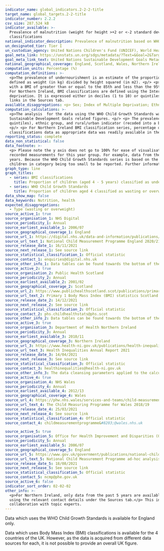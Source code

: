 ```yaml
---
indicator_name: global_indicators.2-2-2-title
target_name: global_targets.2-2-title
indicator_number: 2.2.2
csv_size: 287.524 kB
indicator_available: >-
  Prevalence of malnutrition (weight for height >+2 or <-2 standard deviation from the median of the WHO Child Growth Standards) for children aged 4 by type (wasting and overweight) and prevalence of underweight, overweight, and obesity for children aged 4 to 5 years using BMI
  classifications
national_indicator_description: Prevalence of malnutrition based on WHO Child Growth Standards is reported under the WHO Child Growth Standards series. Prevalence of malnutrition based on BMI classification data is reported under the BMI classifcations series.
un_designated_tier: Tier I
un_custodian_agency: United Nations Children's Fund (UNICEF), World Health Organisation (WHO), World Bank (WB)
goal_meta_link: https://unstats.un.org/sdgs/metadata/?Text=&Goal=2&Target=2.2
goal_meta_link_text: United Nations Sustainable Development Goals Metadata (PDF 233 KB)
national_geographical_coverage: England, Scotland, Wales, Northern Ireland
computation_units: Percentage (%)
computation_definitions: >-
  <p>The prevalence of undernourishment is an estimate of the proportion of the population whose habitual food consumption is insufficient to provide the dietary energy levels that are required to maintain a normal active and healthy life. It is expressed as a percentage. <p/> <p> BMI is
  defined as weight (in kg) divided by height squared (in m2). <p/> <p> For England, Scotland, and Wales, BMI classifications are defined using the British 1990 Growth Reference where underweight includes those with a BMI less than or equal to the 2nd centile, overweight includes those
  with a BMI of greater than or equal to the 85th and less than the 95th centile and obesity includes those with a BMI greater than or equal to the 95th centile. The exception is Wales who categorises underweight as those with a BMI less than (but not equal to) the 2nd centile. <p/> <p>
  For Northern Ireland, BMI classifications are defined using the International Obesity Task Force (IOTF) guidelines. For more information, please refer to the original source links in the Sources tab. <p/> <p> Index of Multiple Deprivation (IMD) is the official measure of relative
  deprivation. It is expressed either in deciles (1 to 10) or quintiles (1 to 5), with 1 representing the most deprived category. It is calculated slightly differently between the different UK nations, so direct comparisons are not advised. For more details refer to the original source
  links in the Sources tab.
available_disaggregations: <p> Sex; Index of Multiple Deprivation; Ethnicity; Rural or Urban classification. The latter is only available for the data which uses the WHO Child Growth Standards from academic year 2013 to 2014. <p/> <p> For BMI classifications, source data may contain additional disaggregations (e.g., by health board) that are not displayed on this page but can be found via the source links. 
computation_calculations: >-
  <p>The analysis  for the data using the WHO Child Growth Standards was done by running the NCMP data through a bespoke <a href='https://www.who.int/tools/child-growth-standards/software'>R package 'anthro</a>, developed by the World Health Organization (WHO) specifically for supplying
  Sustainable Development Goals related figures. <p/> <p> The prevalence represents percentage from the unweighted sample size. <p> The dataset variables used for the analysis were age in months, height, sex, weight, index of multiple deprivation (originally deciles, and recoded into
  quintiles), ethnic group, and rural/urban indicator (recoded into a binary classification). <p/> <p>For Wales BMI classification series, percentage of obese was subtracted from percentage of overweight or obese to provide the figure for percentage of overweight that is reported here.
  <p/> <p> For Northern Ireland BMI classification series, percentage of obese was subtracted from percentage of overweight and obese to provide the figure for percentage of overweight that is reported here.<p/> <p> No other calculations were performed in the data acquisition of BMI
  classifications data as appropriate data was readily available in the final format specified by this indicator. For insight into the details of potential calculations please refer to the original source metadata or source contact.
reporting_status: complete
data_non_statistical: false
data_footnote: >-
  <p> Please note the y axis does not go to 100% for ease of visualisation. <p/> <p> Data represents a school year. <p/> <p> For Northern Ireland BMI classification data, figures combine 3 years of data, as school closures due to the COVID-19 pandemic led to a reduction in the number of
  recorded measurements for this year group. For example, data from the year 2012/13 combines data from 2010/11, 2011/12 and 2012/13. <p/> <p> For England BMI classification data, 2020/21 figures are based on weighted data due to a smaller sample of measurements collected than in previous
  years. Because the WHO Child Growth Standards series is based on the same data, the values for 2020/21 school year are missing as the WHO calculations could not be performed on the weighted sample. <p/> <p> Data gaps in this indicator are due to data not being available or numbers of
  children in category being too small to be reported. Further information is available from data sources.
graph_type: line
graph_titles:
  - series: BMI classifications
    title: Proportion of children (aged 4 - 5 years) classified as underweight, overweight or obese using BMI classifications
  - series: WHO Child Growth Standards
    title: Proportion of children aged 4 classified as wasting or overweight (England only)
data_show_map: false
data_keywords: Nutrition, health
expected_disaggregations:
  - Type (wasting or overweight)
source_active_1: true
source_organisation_1: NHS Digital
source_periodicity_1: Annual
source_earliest_available_1: 2006/07
source_geographical_coverage_1: England
source_url_1: https://digital.nhs.uk/data-and-information/publications/statistical/national-child-measurement-programme/2020-21-school-year
source_url_text_1: National Child Measurement Programme England 2020/21
source_release_date_1: 16/11/2021
source_next_release_1: See source link
source_statistical_classification_1: Official statistic
source_contact_1: enquiries@digital.nhs.uk
source_other_info_1: Data tables can be found towards the bottom of the page, under the heading 'Resources' 
source_active_2: true
source_organisation_2: Public Health Scotland
source_periodicity_2: Annual 
source_earliest_available_2: 2001/02
source_geographical_coverage_2: Scotland 
source_url_2: https://www.publichealthscotland.scot/publications/primary-1-body-mass-index-bmi-statistics-scotland/primary-1-body-mass-index-bmi-statistics-scotland-school-year-2020-to-2021/
source_url_text_2: Primary 1 Body Mass Index (BMI) statistics Scotland 2020/21
source_release_date_2: 14/12/2021
source_next_release_2: See source link
source_statistical_classification_2: Official statistic
source_contact_2: phs.childhealthstats@phs.scot
source_other_info_2: Data tables can be found towards the bottom of the page, under the heading 'Data files'
source_active_3: true
source_organisation_3: Department of Health Northern Ireland
source_periodicity_3: Annual 
source_earliest_available_3: 2010/11
source_geographical_coverage_3: Northern Ireland 
source_url_3: https://www.health-ni.gov.uk/publications/health-inequalities-annual-report-2021
source_url_text_3: Health Inequalities Annual Report 2021
source_release_date_3: 14/04/2021
source_next_release_3: See source link
source_statistical_classification_3: Official statistic 
source_contact_3: healthinequalities@health-ni.gov.uk
source_other_info_3: The data cleansing parameters applied to the calculation of childhood obesity figures has been refined from 2017/18 onwards. Therefore figures should be treated with caution when making comparisons.
source_active_4: true
source_organisation_4: NHS Wales 
source_periodicity_4: Annual
source_earliest_available_4: 2012/13
source_geographical_coverage_4: Wales 
source_url_4: https://phw.nhs.wales/services-and-teams/child-measurement-programme/cmp-2018-19/
source_url_text_4: The Child Measuring Programme for Wales 2018/19
source_release_date_4: 25/03/2021
source_next_release_4: See source link
source_statistical_classification_4: Official statistic
source_contact_4: childmeasurementprogramme&#8203;@wales.nhs.uk 

source_active_5: true
source_organisation_5: Office for Health Improvement and Disparities (OHID)
source_periodicity_5: Annual
source_earliest_available_5: 2006/07
source_geographical_coverage_5: England
source_url_5: https://www.gov.uk/government/publications/national-child-measurement-programme-ad-hoc-analysis-of-data
source_url_text_5: National Child Measurement Programme ad-hoc analysis of data
source_release_date_5: 18/08/2021
source_next_release_5: See source link
source_statistical_classification_5: Official statistic
source_contact_5: ncmp@phe.gov.uk
source_active_6: false
indicator_sort_order: 02-02-02
other_info: >-
  <p>For Northern Ireland, only data from the past 5 years are available via the source link. However, older data and data for some disaggregations not available via the source link (i.e., sex and some IMD quintiles) can be requested directly from Department of Health Northern Ireland
  using the relevant contact details under the Sources tab.</p> This indicator is being used as an approximation of the UN SDG Indicator. Where possible, we will work to identify or develop UK data to meet the global indicator specification. This indicator has not been identified in
  collaboration with topic experts.
---
```

<p>Data which uses the WHO Child Growth Standards is available for England only. <p/> <p> Data which uses Body Mass Index (BMI) classifications is available for the 4 countries of the UK. However, as the data is acquired from different data sources for each, it is not possible to provide an overall UK figure. 
